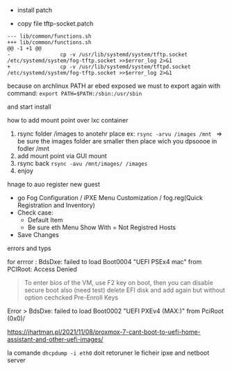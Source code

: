 - install patch

- copy file tftp-socket.patch
```
--- lib/common/functions.sh
+++ lib/common/functions.sh
@@ -1 +1 @@
-                cp -v /usr/lib/systemd/system/tftp.socket /etc/systemd/system/fog-tftp.socket >>$error_log 2>&1
+                cp -v /usr/lib/systemd/system/tftpd.socket /etc/systemd/system/fog-tftp.socket >>$error_log 2>&1
```


because on archlinux PATH ar ebed exposed we must to export again with command: `export PATH=$PATH:/sbin:/usr/sbin`

and start install 


how to add mount point over lxc container 
1. rsync folder /images to anotehr place ex: `rsync -arvu /images /mnt ` => be sure the images folder are smaller then place wich you dpsoooe in fodler /mnt
2. add mount point via GUI mount
3. rsync back `rsync -avu /mnt/images/ /images`
4. enjoy


hnage to auo register new guest 
- go Fog Configuration / iPXE Menu Customization / fog.reg(Quick Registration and Inventory)
- Check case:
  - Default Item
  - Be sure eth Menu Show With = Not Registred Hosts
- Save Changes



errors and typs

for errror : BdsDxe: failed to load Boot0004 "UEFI PSEx4 mac" from PCIRoot: Access Denied
> To enter bios of the VM, use F2 key on boot, then you can disable secure boot 
> also (need test) delete EFI disk and add again but without option cechcked Pre-Enroll Keys

Error > BdsDxe: failed to load Boot0002 "UEFI PXEv4 (MAX:)" from PciRoot (0x0)/

https://jhartman.pl/2021/11/08/proxmox-7-cant-boot-to-uefi-home-assistant-and-other-uefi-images/

la comande `dhcpdump -i eth0` doit retoruner le ficheir ipxe and netboot server 